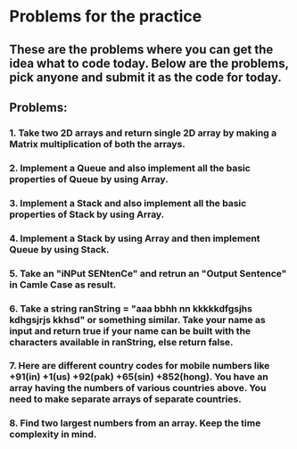 # Problems for the practice

## These are the problems where you can get the idea what to code today. Below are the problems, pick anyone and submit it as the code for today.

## **Problems:**

### 1. Take two 2D arrays and return single 2D array by making a Matrix multiplication of both the arrays.
### 2. Implement a Queue and also implement all the basic properties of Queue by using Array.
### 3. Implement a Stack and also implement all the basic properties of Stack by using Array.
### 4. Implement a Stack by using Array and then implement Queue by using Stack.
### 5. Take an "iNPut SENtenCe" and retrun an "Output Sentence" in Camle Case as result.
### 6. Take a string ranString = "aaa bbhh nn kkkkkdfgsjhs kdhgsjrjs kkhsd" or something similar. Take your name as input and return true if your name can be built with the characters available in ranString, else return false.
### 7. Here are different country codes for mobile numbers like +91(in) +1(us) +92(pak) +65(sin) +852(hong). You have an array having the numbers of various countries above. You need to make separate arrays of separate countries.
### 8. Find two largest numbers from an array. Keep the time complexity in mind.
